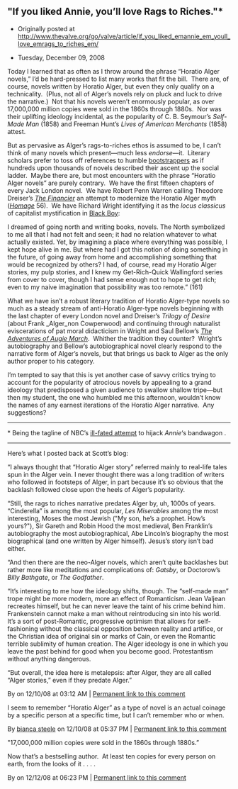 ## "If you liked Annie, you’ll love Rags to Riches."\*

 * Originally posted at http://www.thevalve.org/go/valve/article/if_you_liked_emannie_em_youll_love_emrags_to_riches_em/

* Tuesday, December 09, 2008 

Today I learned that as often as I throw around the phrase “Horatio Alger novels,” I’d be hard-pressed to list many works that fit the bill.  There are, of course, novels written by Horatio Alger, but even they only qualify on a technicality.  (Plus, not all of Alger’s novels rely on pluck and luck to drive the narrative.)  Not that his novels weren’t enormously popular, as over 17,000,000 million copies were sold in the 1860s through 1880s.  Nor was their uplifting ideology incidental, as the popularity of C. B. Seymour’s _Self-Made Man_ (1858) and Freeman Hunt’s _Lives of American Merchants_ (1858) attest.  

But as pervasive as Alger’s rags-to-riches ethos is assumed to be, I can’t think of many novels which present—much less _endorse_—it.  Literary scholars prefer to toss off references to humble [bootstrappers](http://heteronomy.wordpress.com/2008/12/03/etymology-as-ideology-critique/) as if hundreds upon thousands of novels described their ascent up the social ladder.  Maybe there are, but most encounters with the phrase “Horatio Alger novels” are purely contrary.  We have the first fifteen chapters of every Jack London novel.  We have Robert Penn Warren calling Theodore Dreiser’s _[The Financier](http://www.amazon.com/gp/product/0452008255?ie=UTF8&tag=diesekoschmar-20)_ an attempt to modernize the Horatio Alger myth (_[Homage](http://www.amazon.com/gp/product/B001IP2ZKE?ie=UTF8&tag=diesekoschmar-20)_ 56).  We have Richard Wright identifying it as the _locus classicus_ of capitalist mystification in [Black Boy](http://www.amazon.com/gp/product/0061443085?ie=UTF8&tag=diesekoschmar-20):

I dreamed of going north and writing books, novels. The North symbolized to me all that I had not felt and seen; it had no relation whatever to what actually existed. Yet, by imagining a place where everything was possible, I kept hope alive in me. But where had I got this notion of doing something in the future, of going away from home and accomplishing something that would be recognized by others? I had, of course, read my Horatio Alger stories, my pulp stories, and I knew my Get-Rich-Quick Wallingford series from cover to cover, though I had sense enough not to hope to get rich; even to my naive imagination that possibility was too remote.” (161)

What we have isn’t a robust literary tradition of Horatio Alger-type novels so much as a steady stream of anti-Horatio Alger-type novels beginning with the last chapter of every London novel and Dreiser’s _Trilogy of Desire_ (about Frank _Alger_non Cowperwood) and continuing through naturalist eviscerations of pat moral didacticism in Wright and Saul Bellow’s _[The Adventures of Augie March](http://www.amazon.com/gp/product/0143039571?ie=UTF8&tag=diesekoschmar-20)_.  Whither the tradition they counter?  Wright’s autobiography and Bellow’s autobiographical novel clearly respond to the narrative form of Alger’s novels, but that brings us back to Alger as the only author proper to his category.  

I’m tempted to say that this is yet another case of savvy critics trying to account for the popularity of atrocious novels by appealing to a grand ideology that predisposed a given audience to swallow shallow tripe—but then my student, the one who humbled me this afternoon, wouldn’t know the names of any earnest iterations of the Horatio Alger narrative.  Any suggestions?

* * *

\* Being the tagline of NBC’s [ill-fated attempt](https://en.wikipedia.org/wiki/Rags_to_Riches_(TV_series)) to hijack _Annie_‘s bandwagon
.

---

Here’s what I posted back at Scott’s blog:

“I always thought that “Horatio Alger story” referred mainly to real-life tales spun in the Alger vein. I never thought there was a long tradition of writers who followed in footsteps of Alger, in part because it’s so obvious that the backlash followed close upon the heels of Alger’s popularity.

“Still, the rags to riches narrative predates Alger by, uh, 1000s of years. “Cinderella” is among the most popular, *Les Miserables* among the most interesting, Moses the most Jewish ("My son, he’s a prophet. How’s yours?"), Sir Gareth and Robin Hood the most medieval, Ben Franklin’s autobiography the most autobiographical, Abe Lincoln’s biography the most biographical (and one written by Alger himself). Jesus’s story isn’t bad either.

“And then there are the neo-Alger novels, which aren’t quite backlashes but rather more like meditations and complications of: *Gatsby*, or Doctorow’s *Billy Bathgate*, or *The Godfather*.

“It’s interesting to me how the ideology shifts, though. The “self-made man” trope might be more modern, more an effect of Romanticism. Jean Valjean recreates himself, but he can never leave the taint of his crime behind him. Frankenstein cannot make a man without reintroducing sin into his world. It’s a sort of post-Romantic, progressive optimism that allows for self-fashioning without the classical opposition between reality and artifice, or the Christian idea of original sin or marks of Cain, or even the Romantic terrible sublimity of human creation. The Alger ideology is one in which you leave the past behind for good when you become good. Protestantism without anything dangerous.

“But overall, the idea here is metalepsis: after Alger, they are all called “Alger stories,” even if they predate Alger.”

By  on 12/10/08 at 03:12 AM | [Permanent link to this comment](http://www.thevalve.org/go/valve/article/if_you_liked_emannie_em_youll_love_emrags_to_riches_em/#23316)
[]()

I seem to remember “Horatio Alger” as a type of novel is an actual coinage by a specific person at a specific time, but I can’t remember who or when.

By [bianca steele](http://biancasteele.typepad.com/bianca_steele) on 12/10/08 at 05:37 PM | [Permanent link to this comment](http://www.thevalve.org/go/valve/article/if_you_liked_emannie_em_youll_love_emrags_to_riches_em/#23320)
[]()

"17,000,000 million copies were sold in the 1860s through 1880s.”

Now that’s a bestselling author.  At least ten copies for every person on earth, from the looks of it . . . .

By  on 12/12/08 at 06:23 PM | [Permanent link to this comment](http://www.thevalve.org/go/valve/article/if_you_liked_emannie_em_youll_love_emrags_to_riches_em/#23328)

